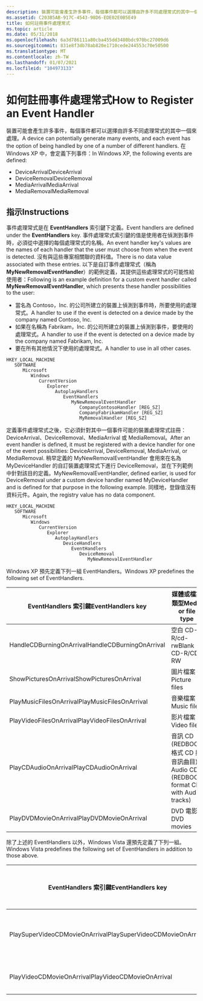 ```yaml
---
description: 裝置可能會產生許多事件，每個事件都可以選擇由許多不同處理常式的其中一個來處理。
ms.assetid: C203B5AB-917C-4543-98D6-EDE02E0B5E49
title: 如何註冊事件處理常式
ms.topic: article
ms.date: 05/31/2018
ms.openlocfilehash: 6a3d786111a80cba455dd3480bdc970bc27009d6
ms.sourcegitcommit: 831e8f3db78ab820e1710cede244553c70e50500
ms.translationtype: MT
ms.contentlocale: zh-TW
ms.lasthandoff: 01/07/2021
ms.locfileid: "104973133"
---
```

# <a name="how-to-register-an-event-handler"></a><span data-ttu-id="c1b18-103">如何註冊事件處理常式</span><span class="sxs-lookup"><span data-stu-id="c1b18-103">How to Register an Event Handler</span></span>

<span data-ttu-id="c1b18-104">裝置可能會產生許多事件，每個事件都可以選擇由許多不同處理常式的其中一個來處理。</span><span class="sxs-lookup"><span data-stu-id="c1b18-104">A device can potentially generate many events, and each event has the option of being handled by one of a number of different handlers.</span></span> <span data-ttu-id="c1b18-105">在 Windows XP 中，會定義下列事件：</span><span class="sxs-lookup"><span data-stu-id="c1b18-105">In Windows XP, the following events are defined:</span></span>

-   <span data-ttu-id="c1b18-106">DeviceArrival</span><span class="sxs-lookup"><span data-stu-id="c1b18-106">DeviceArrival</span></span>
-   <span data-ttu-id="c1b18-107">DeviceRemoval</span><span class="sxs-lookup"><span data-stu-id="c1b18-107">DeviceRemoval</span></span>
-   <span data-ttu-id="c1b18-108">MediaArrival</span><span class="sxs-lookup"><span data-stu-id="c1b18-108">MediaArrival</span></span>
-   <span data-ttu-id="c1b18-109">MediaRemoval</span><span class="sxs-lookup"><span data-stu-id="c1b18-109">MediaRemoval</span></span>

## <a name="instructions"></a><span data-ttu-id="c1b18-110">指示</span><span class="sxs-lookup"><span data-stu-id="c1b18-110">Instructions</span></span>


<span data-ttu-id="c1b18-111">事件處理常式是在 **EventHandlers** 索引鍵下定義。</span><span class="sxs-lookup"><span data-stu-id="c1b18-111">Event handlers are defined under the **EventHandlers** key.</span></span> <span data-ttu-id="c1b18-112">事件處理常式索引鍵的值是使用者在偵測到事件時，必須從中選擇的每個處理常式的名稱。</span><span class="sxs-lookup"><span data-stu-id="c1b18-112">An event handler key's values are the names of each handler that the user must choose from when the event is detected.</span></span> <span data-ttu-id="c1b18-113">沒有與這些專案相關聯的資料值。</span><span class="sxs-lookup"><span data-stu-id="c1b18-113">There is no data value associated with these entries.</span></span> <span data-ttu-id="c1b18-114">以下是自訂事件處理常式（稱為 **MyNewRemovalEventHandler**）的範例定義，其提供這些處理常式的可能性給使用者：</span><span class="sxs-lookup"><span data-stu-id="c1b18-114">Following is an example definition for a custom event handler called **MyNewRemovalEventHandler**, which presents these handler possibilities to the user:</span></span>

-   <span data-ttu-id="c1b18-115">當名為 Contoso，Inc. 的公司所建立的裝置上偵測到事件時，所要使用的處理常式。</span><span class="sxs-lookup"><span data-stu-id="c1b18-115">A handler to use if the event is detected on a device made by the company named Contoso, Inc.</span></span>
-   <span data-ttu-id="c1b18-116">如果在名稱為 Fabrikam，Inc. 的公司所建立的裝置上偵測到事件，要使用的處理常式。</span><span class="sxs-lookup"><span data-stu-id="c1b18-116">A handler to use if the event is detected on a device made by the company named Fabrikam, Inc.</span></span>
-   <span data-ttu-id="c1b18-117">要在所有其他情況下使用的處理常式。</span><span class="sxs-lookup"><span data-stu-id="c1b18-117">A handler to use in all other cases.</span></span>

```
HKEY_LOCAL_MACHINE
   SOFTWARE
      Microsoft
         Windows
            CurrentVersion
               Explorer
                  AutoplayHandlers
                     EventHandlers
                        MyNewRemovalEventHandler
                           CompanyContosoHandler [REG_SZ]
                           CompanyFabrikamHandler [REG_SZ]
                           MyRemovalHandler [REG_SZ]
```

<span data-ttu-id="c1b18-118">定義事件處理常式之後，它必須針對其中一個事件可能的裝置處理常式註冊： DeviceArrival、DeviceRemoval、MediaArrival 或 MediaRemoval。</span><span class="sxs-lookup"><span data-stu-id="c1b18-118">After an event handler is defined, it must be registered with a device handler for one of the event possibilities: DeviceArrival, DeviceRemoval, MediaArrival, or MediaRemoval.</span></span> <span data-ttu-id="c1b18-119">稍早定義的 MyNewRemovalEventHandler 會用來在名為 MyDeviceHandler 的自訂裝置處理常式下進行 DeviceRemoval，並在下列範例中針對該目的定義。</span><span class="sxs-lookup"><span data-stu-id="c1b18-119">MyNewRemovalEventHandler, defined earlier, is used for DeviceRemoval under a custom device handler named MyDeviceHandler and is defined for that purpose in the following example.</span></span> <span data-ttu-id="c1b18-120">同樣地，登錄值沒有資料元件。</span><span class="sxs-lookup"><span data-stu-id="c1b18-120">Again, the registry value has no data component.</span></span>

```
HKEY_LOCAL_MACHINE
   SOFTWARE
      Microsoft
         Windows
            CurrentVersion
               Explorer
                  AutoplayHandlers
                     DeviceHandlers
                        EventHandlers
                           DeviceRemoval
                              MyNewRemovalEventHandler
```

<span data-ttu-id="c1b18-121">Windows XP 預先定義下列一組 EventHandlers。</span><span class="sxs-lookup"><span data-stu-id="c1b18-121">Windows XP predefines the following set of EventHandlers.</span></span> 

| <span data-ttu-id="c1b18-122">EventHandlers 索引鍵</span><span class="sxs-lookup"><span data-stu-id="c1b18-122">EventHandlers key</span></span>        | <span data-ttu-id="c1b18-123">媒體或檔案類型</span><span class="sxs-lookup"><span data-stu-id="c1b18-123">Media or file type</span></span>                             |
|--------------------------|------------------------------------------------|
| <span data-ttu-id="c1b18-124">HandleCDBurningOnArrival</span><span class="sxs-lookup"><span data-stu-id="c1b18-124">HandleCDBurningOnArrival</span></span> | <span data-ttu-id="c1b18-125">空白 CD-R/cd-rw</span><span class="sxs-lookup"><span data-stu-id="c1b18-125">Blank CD-R/CD-RW</span></span>                               |
| <span data-ttu-id="c1b18-126">ShowPicturesOnArrival</span><span class="sxs-lookup"><span data-stu-id="c1b18-126">ShowPicturesOnArrival</span></span>    | <span data-ttu-id="c1b18-127">圖片檔案</span><span class="sxs-lookup"><span data-stu-id="c1b18-127">Picture files</span></span>                                  |
| <span data-ttu-id="c1b18-128">PlayMusicFilesOnArrival</span><span class="sxs-lookup"><span data-stu-id="c1b18-128">PlayMusicFilesOnArrival</span></span>  | <span data-ttu-id="c1b18-129">音樂檔案</span><span class="sxs-lookup"><span data-stu-id="c1b18-129">Music files</span></span>                                    |
| <span data-ttu-id="c1b18-130">PlayVideoFilesOnArrival</span><span class="sxs-lookup"><span data-stu-id="c1b18-130">PlayVideoFilesOnArrival</span></span>  | <span data-ttu-id="c1b18-131">影片檔案</span><span class="sxs-lookup"><span data-stu-id="c1b18-131">Video files</span></span>                                    |
| <span data-ttu-id="c1b18-132">PlayCDAudioOnArrival</span><span class="sxs-lookup"><span data-stu-id="c1b18-132">PlayCDAudioOnArrival</span></span>     | <span data-ttu-id="c1b18-133">音訊 CD (REDBOOK 格式 CD 與音訊曲目) </span><span class="sxs-lookup"><span data-stu-id="c1b18-133">Audio CD (REDBOOK format CD with Audio tracks)</span></span> |
| <span data-ttu-id="c1b18-134">PlayDVDMovieOnArrival</span><span class="sxs-lookup"><span data-stu-id="c1b18-134">PlayDVDMovieOnArrival</span></span>    | <span data-ttu-id="c1b18-135">DVD 電影</span><span class="sxs-lookup"><span data-stu-id="c1b18-135">DVD movies</span></span>                                     |



 

<span data-ttu-id="c1b18-136">除了上述的 EventHandlers 以外，Windows Vista 還預先定義了下列一組。</span><span class="sxs-lookup"><span data-stu-id="c1b18-136">Windows Vista predefines the following set of EventHandlers in addition to those above.</span></span> 

| <span data-ttu-id="c1b18-137">EventHandlers 索引鍵</span><span class="sxs-lookup"><span data-stu-id="c1b18-137">EventHandlers key</span></span>              | <span data-ttu-id="c1b18-138">媒體或檔案類型</span><span class="sxs-lookup"><span data-stu-id="c1b18-138">Media or file type</span></span>   |
|--------------------------------|----------------------|
| <span data-ttu-id="c1b18-139">PlaySuperVideoCDMovieOnArrival</span><span class="sxs-lookup"><span data-stu-id="c1b18-139">PlaySuperVideoCDMovieOnArrival</span></span> | <span data-ttu-id="c1b18-140">超級 VideoCD 電影</span><span class="sxs-lookup"><span data-stu-id="c1b18-140">Super VideoCD movies</span></span> |
| <span data-ttu-id="c1b18-141">PlayVideoCDMovieOnArrival</span><span class="sxs-lookup"><span data-stu-id="c1b18-141">PlayVideoCDMovieOnArrival</span></span>      | <span data-ttu-id="c1b18-142">VideoCD 電影</span><span class="sxs-lookup"><span data-stu-id="c1b18-142">VideoCD movies</span></span>       |



 

 

 



